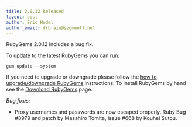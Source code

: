 ```yaml
---
title: 2.0.12 Released
layout: post
author: Eric Hodel
author_email: drbrain@segment7.net
---
```


RubyGems 2.0.12 includes a bug fix.

To update to the latest RubyGems you can run:

    gem update --system

If you need to upgrade or downgrade please follow the [how to upgrade/downgrade
RubyGems][upgrading] instructions.  To install RubyGems by hand see the
[Download RubyGems][download] page.

_Bug fixes:_

* Proxy usernames and passwords are now escaped properly.  Ruby Bug #8979 and patch by Masahiro Tomita, Issue #668 by Kouhei Sutou.


[download]: https://rubygems.org/pages/download
[upgrading]: http://rubygems.rubyforge.org/rubygems-update/UPGRADING_rdoc.html


